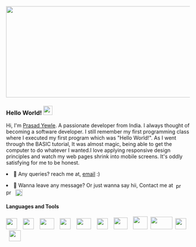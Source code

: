 <h1 align="center"><img src="https://repository-images.githubusercontent.com/393696711/b3ef6f28-dfa9-476f-b9af-8acb72ed7c57" height="250px" width="1200px"></h1>

<h3>Hello World! <img src="https://camo.githubusercontent.com/e8e7b06ecf583bc040eb60e44eb5b8e0ecc5421320a92929ce21522dbc34c891/68747470733a2f2f6d656469612e67697068792e636f6d2f6d656469612f6876524a434c467a6361737252346961377a2f67697068792e676966" width="25px" data-canonical-src="https://media.giphy.com/media/hvRJCLFzcasrR4ia7z/giphy.gif" style="max-width: 100%;"></h3>

<p>Hi, I'm <a href="https://prasad-yewle.github.io/">Prasad Yewle</a>. A passionate developer from India. I always thought of becoming a software developer. I still remember my first programming class where I executed my first program which was "Hello World!". As I went through the BASIC tutorial, It was almost magic, being able to get the computer to do whatever I wanted.I love applying responsive design principles and watch my web pages shrink into mobile screens. It's oddly satisfying for me to be honest.</p>

<li>🤔 Any queries? reach me at, <a href="mailto:prasadyewle199@gmail.com">email</a> :)
 <br>
 <p>
<li>💬 Wanna leave any message? Or just wanna say hii, Contact me at &nbsp<a href="https://www.linkedin.com/in/prasad-yewle-a686111b1?lipi=urn%3Ali%3Apage%3Ad_flagship3_profile_view_base_contact_details%3BbJtrs6WKQJqD3m2G%2B0PUFw%3D%3D" target="blank"><img align="center" src="https://raw.githubusercontent.com/rahuldkjain/github-profile-readme-generator/master/src/images/icons/Social/linked-in-alt.svg" alt="prasad-yewle" height="17" width="20" /></a>
<a href="https://www.facebook.com/prasad.yewle" target="blank"><img align="center" src="https://raw.githubusercontent.com/rahuldkjain/github-profile-readme-generator/master/src/images/icons/Social/facebook.svg" alt="prasad yewle" height="18" width="17" /></a>&nbsp
<a href="https://instagram.com/prasad_yewle" target="blank"><img align="center" src="https://raw.githubusercontent.com/rahuldkjain/github-profile-readme-generator/master/src/images/icons/Social/instagram.svg" alt="prasad_yewle" height="18" width="20" /></a></p>

<h4>Languages and Tools</h4>
<p>
<img src="https://upload.wikimedia.org/wikipedia/commons/thumb/3/38/HTML5_Badge.svg/600px-HTML5_Badge.svg.png" width="30px" height="30px">&nbsp &nbsp
<img src="https://www.kindpng.com/picc/m/464-4640184_css3-png-download-css-icon-transparent-png.png" width="30px" height="30px">&nbsp &nbsp
<img src="https://miro.medium.com/max/1024/1*9HanDsRU11ZMsgDGJwN96w.png" width="40px" height="30px">&nbsp &nbsp
<img src="https://upload.wikimedia.org/wikipedia/commons/6/6a/JavaScript-logo.png" width="30px" height="30px">&nbsp &nbsp
<img src="https://kazzylen.com/wp-content/uploads/jquery-logo-png-800.gif" width="40px" height="30px">&nbsp &nbsp
<img src="https://i.pinimg.com/originals/91/94/c9/9194c978fa63798b2e882e6fda5eb953.png" width="30px" height="30px">&nbsp &nbsp
<img src="https://www.pngfind.com/pngs/m/104-1044449_python-logo-clipart-drawing-flask-python-hd-png.png" width="38px" height="32px">&nbsp &nbsp
<img src="https://camo.githubusercontent.com/5e306c6b7e1f6353a26f50150e08c91931136b2338b08c68a432ff2dacc5dcd3/68747470733a2f2f7374617469632e646a616e676f70726f6a6563742e636f6d2f696d672f6c6f676f732f646a616e676f2d6c6f676f2d6e656761746976652e737667" width="40px" height="35px">&nbsp
<img src="https://pngimg.com/uploads/mysql/mysql_PNG35.png" width="60px" height="34px">&nbsp
<img src="https://iconape.com/wp-content/png_logo_vector/git-icon.png" width="30px" height="30px">&nbsp &nbsp
<img src="https://upload.wikimedia.org/wikipedia/commons/thumb/9/9a/Visual_Studio_Code_1.35_icon.svg/1024px-Visual_Studio_Code_1.35_icon.svg.png" width="32px" height="30px">
 </p>
